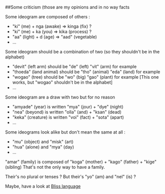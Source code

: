 ##Some criticism (those are my opinions and in no way facts

Some ideogram are composed of others :

* "ki" (me) + nga (awake) => kinga (fix) ?
* "ki" (me) + ka (you) => kika (process) ?
* "aa" (light) + d (age) => "aad" (vegetable)
* ...


Some ideogram should be a combination of two (so they shouldn't be in the alphabet)

* "devit" (left arm) should be "de" (left) "vit" (arm) for example
* "thoeda" (land animal) should be "tho" (animal) "eda" (land) for example
* "wogao" (tree) should be "wo" (big) "gao" (plant) for example [This one works, but "wogao" shouldn't be in the alphabet]
* ...


Some ideogram are a draw with two but for no reason
* "amyade" (year) is written "mya" (jour) + "dye" (night)
* "nea" (beyond) is written "olla" (and) + "ksan" (dead)
* "keka" (creature) is written "voi" (fact) + "sota" (apart) 
* ...


Some ideograms look alike but don't mean the same at all :
* "mu" (object) and "misk" (art)
* "hua" (alone) and "mya" (day)
* ...


"amar" (family) is composed of "koga" (mother) + "kago" (father) + "kige" (sibling)
That's not the only way to have a family.

Their's no plural or tenses ?
But their's "yo" (am) and "nel" (is) ?

Maybe, have a look at [Bliss language](http://www.blissymbolics.org/images/bliss-rules.pdf)

